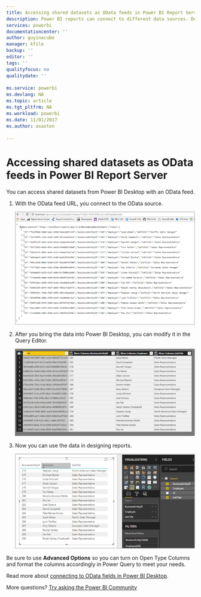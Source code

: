 ```yaml
---
title: Accessing shared datasets as OData feeds in Power BI Report Server
description: Power BI reports can connect to different data sources. Depending on how data is used, different data sources are available.
services: powerbi
documentationcenter: ''
author: guyinacube
manager: kfile
backup: ''
editor: ''
tags: ''
qualityfocus: no
qualitydate: ''

ms.service: powerbi
ms.devlang: NA
ms.topic: article
ms.tgt_pltfrm: NA
ms.workload: powerbi
ms.date: 11/01/2017
ms.author: asaxton

---
```

# Accessing shared datasets as OData feeds in Power BI Report Server
You can access shared datasets from Power BI Desktop with an OData feed.

1. With the OData feed URL, you connect to the OData source.
   
    ![Report Server OData feed source](media/reportserver-access-dataset-odata/report-server-odata-feed.png)
2. After you bring the data into Power BI Desktop, you can modify it in the Query Editor.
   
    ![Power BI Desktop Query Editor with OData feed](media/reportserver-access-dataset-odata/report-server-odata-results-query-editor.png)
3. Now you can use the data in designing reports.
   
    ![Power BI Desktop report design with OData feed](media/reportserver-access-dataset-odata/report-server-odata-power-bi-desktop-report-design.png)

Be sure to use **Advanced Options** so you can turn on Open Type Columns and format the columns accordingly in Power Query to meet your needs.

Read more about [connecting to OData fields in Power BI Desktop](../powerbi-desktop-connect-odata.md).

More questions? [Try asking the Power BI Community](https://community.powerbi.com/)

